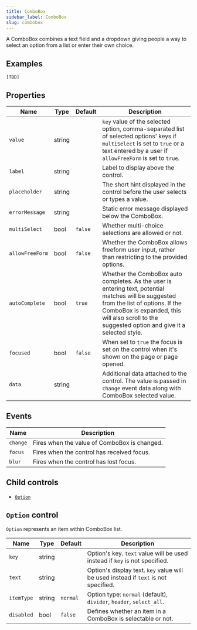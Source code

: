 ```yaml
---
title: ComboBox
sidebar_label: ComboBox
slug: combobox
---
```


A ComboBox combines a text field and a dropdown giving people a way to select an option from a list or enter their own choice.

## Examples

```
[TBD]
```

## Properties

| Name            | Type    | Default | Description |
| --------------- | ------- | ------- | ----------- |
| `value`         | string  |         | `key` value of the selected option, comma-separated list of selected options' keys if `multiSelect` is set to `true` or a text entered by a user if `allowFreeForm` is set to `true`. |
| `label`         | string  |         | Label to display above the control. |
| `placeholder`   | string  |         | The short hint displayed in the control before the user selects or types a value. |
| `errorMessage`  | string  |         | Static error message displayed below the ComboBox. |
| `multiSelect`   | bool    | `false` | Whether multi-choice selections are allowed or not. |
| `allowFreeForm` | bool    | `false` | Whether the ComboBox allows freeform user input, rather than restricting to the provided options. |
| `autoComplete`  | bool    | `true`  | Whether the ComboBox auto completes. As the user is entering text, potential matches will be suggested from the list of options. If the ComboBox is expanded, this will also scroll to the suggested option and give it a selected style. |
| `focused`       | bool    | `false` | When set to `true` the focus is set on the control when it's shown on the page or page opened. |
| `data`          | string  |         | Additional data attached to the control. The value is passed in `change` event data along with ComboBox selected value. |

## Events

| Name      | Description |
| --------- | ----------- |
| `change`  | Fires when the value of ComboBox is changed. |
| `focus`   | Fires when the control has received focus. |
| `blur`    | Fires when the control has lost focus. |

## Child controls

* [`Option`](#option-control)

## `Option` control

`Option` represents an item within ComboBox list.

| Name           | Type    | Default  | Description |
| -------------- | ------- | -------- | ----------- |
| `key`          | string  |          | Option's key. `text` value will be used instead if `key` is not specified. |
| `text`         | string  |          | Option's display text. `key` value will be used instead if `text` is not specified. |
| `itemType`     | string  | `normal` | Option type: `normal` (default), `divider`, `header`, `select_all`. |
| `disabled`     | bool    | `false`  | Defines whether an item in a ComboBox is selectable or not. |